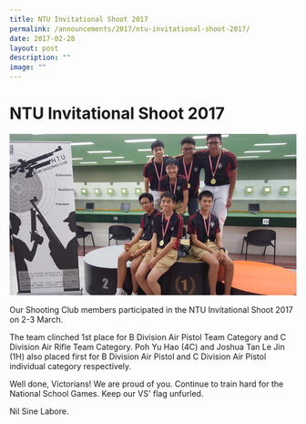 ```yaml
---
title: NTU Invitational Shoot 2017
permalink: /announcements/2017/ntu-invitational-shoot-2017/
date: 2017-02-28
layout: post
description: ""
image: ""
---
```

# **NTU Invitational Shoot 2017**

![](/images/NTU-Invitational-Shoot-2017-1.jpg)

Our Shooting Club members participated in the NTU Invitational Shoot 2017 on 2-3 March.

The team clinched 1st place for B Division Air Pistol Team Category and C Division Air Rifle Team Category. Poh Yu Hao (4C) and Joshua Tan Le Jin (1H) also placed first for B Division Air Pistol and C Division Air Pistol individual category respectively.

Well done, Victorians! We are proud of you. Continue to train hard for the National School Games. Keep our VS' flag unfurled.

Nil Sine Labore.